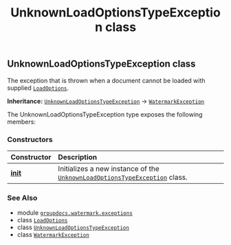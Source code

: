 ﻿---
title: UnknownLoadOptionsTypeException class
second_title: GroupDocs.Watermark for Python via .NET API References
description: 
type: docs
url: /python-net/groupdocs.watermark.exceptions/unknownloadoptionstypeexception/
is_root: false
weight: 90
---

## UnknownLoadOptionsTypeException class

The exception that is thrown when a document cannot be loaded with supplied [`LoadOptions`](/watermark/python-net/groupdocs.watermark.options/loadoptions).



**Inheritance:** [`UnknownLoadOptionsTypeException`](/watermark/python-net/groupdocs.watermark.exceptions/unknownloadoptionstypeexception) → 
[`WatermarkException`](/watermark/python-net/groupdocs.watermark.exceptions/watermarkexception)



The UnknownLoadOptionsTypeException type exposes the following members:

### Constructors
| Constructor | Description |
| :- | :- |
| [__init__](/watermark/python-net/groupdocs.watermark.exceptions/unknownloadoptionstypeexception/__init__/#) | Initializes a new instance of the [`UnknownLoadOptionsTypeException`](/watermark/python-net/groupdocs.watermark.exceptions/unknownloadoptionstypeexception) class. |



### See Also
* module [`groupdocs.watermark.exceptions`](..)
* class [`LoadOptions`](/watermark/python-net/groupdocs.watermark.options/loadoptions)
* class [`UnknownLoadOptionsTypeException`](/watermark/python-net/groupdocs.watermark.exceptions/unknownloadoptionstypeexception)
* class [`WatermarkException`](/watermark/python-net/groupdocs.watermark.exceptions/watermarkexception)
